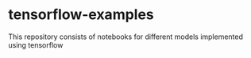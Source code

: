 # tensorflow-examples
This repository consists of notebooks for different models implemented using tensorflow  
